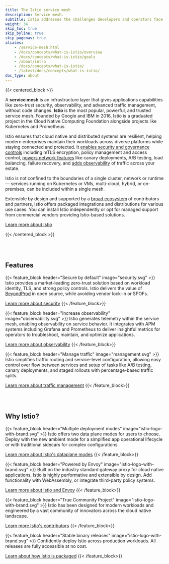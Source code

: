 ```yaml
---
title: The Istio service mesh
description: Service mesh.
subtitle: Istio addresses the challenges developers and operators face with a distributed or microservices architecture. Whether you're building from scratch, migrating existing applications to cloud native, or securing your existing estate, Istio can help. 
weight: 34
skip_toc: true
skip_byline: true
skip_pagenav: true
aliases:
    - /service-mesh.html
    - /docs/concepts/what-is-istio/overview
    - /docs/concepts/what-is-istio/goals
    - /about/intro
    - /docs/concepts/what-is-istio/
    - /latest/docs/concepts/what-is-istio/
doc_type: about
---
```


{{< centered_block >}}

A **service mesh** is an infrastructure layer that gives applications capabilities like zero-trust security, observability, and advanced traffic management, without code changes. **Istio** is the most popular, powerful, and trusted service mesh. Founded by Google and IBM in 2016, Istio is a graduated project in the Cloud Native Computing Foundation alongside projects like Kubernetes and Prometheus.

Istio ensures that cloud native and distributed systems are resilient, helping modern enterprises maintain their workloads across diverse platforms while staying connected and protected. It [enables security and governance controls](/docs/concepts/observability/) including mTLS encryption, policy management and access control, [powers network features](/docs/concepts/traffic-management/) like canary deployments, A/B testing, load balancing, failure recovery, and [adds observability](/docs/concepts/observability/) of traffic across your estate.

Istio is not confined to the boundaries of a single cluster, network or runtime — services running on Kubernetes or VMs, multi-cloud, hybrid, or on-premises, can be included within a single mesh.

Extensible by design and supported by a [broad ecosystem](/about/ecosystem) of contributors and partners, Istio offers packaged integrations and distributions for various use cases. You can install Istio independently or opt for managed support from commercial vendors providing Istio-based solutions.

<div class="cta-container">
    <a class="btn" href="/docs/overview/">Learn more about Istio</a>
</div>

{{< /centered_block >}}

<br/><br/>

## Features

{{< feature_block header="Secure by default" image="security.svg" >}}
Istio provides a market-leading zero-trust solution based on workload identity, TLS, and strong policy controls. Istio delivers the value of [BeyondProd](https://cloud.google.com/security/beyondprod/) in open source, while avoiding vendor lock-in or SPOFs.

<a class="btn" href="/docs/concepts/security/">Learn more about security</a>
{{< /feature_block>}}

{{< feature_block header="Increase observability" image="observability.svg" >}}
Istio generates telemetry within the service mesh, enabling observability on service behavior. It integrates with APM systems including Grafana and Prometheus to deliver insightful metrics for operators to troubleshoot, maintain, and optimize applications.

<a class="btn" href="/docs/concepts/observability/">Learn more about observability</a>
{{< /feature_block>}}

{{< feature_block header="Manage traffic" image="management.svg" >}}
Istio simplifies traffic routing and service-level configuration, allowing easy control over flow between services and setup of tasks like A/B testing, canary deployments, and staged rollouts with percentage-based traffic splits.

<a class="btn" href="/docs/concepts/traffic-management/">Learn more about traffic management</a>
{{< /feature_block>}}

<br/><br/>

## Why Istio?

{{< feature_block header="Multiple deployment modes" image="istio-logo-with-brand.svg" >}}
Istio offers two data plane modes for users to choose. Deploy with the new ambient mode for a simplified app operational lifecycle or with traditional sidecars for complex configurations.

<a class="btn" href="/docs/overview/dataplane-modes/">Learn more about Istio's dataplane modes</a>
{{< /feature_block>}}

{{< feature_block header="Powered by Envoy" image="istio-logo-with-brand.svg" >}}
Built on the industry standard gateway proxy for cloud native applications, Istio is highly performative and extensible by design. Add functionality with WebAssembly, or integrate third-party policy systems.

<a class="btn" href="/docs/overview/why-choose-istio/#envoy">Learn more about Istio and Envoy</a>
{{< /feature_block>}}

{{< feature_block header="True Community Project" image="istio-logo-with-brand.svg" >}}
Istio has been designed for modern workloads and engineered by a vast community of innovators across the cloud native landscape.

<a class="btn" href="/docs/overview/why-choose-istio/#community">Learn more Istio's contributors</a>
{{< /feature_block>}}

{{< feature_block header="Stable binary releases" image="istio-logo-with-brand.svg" >}}
Confidently deploy Istio across production workloads. All releases are fully accessible at no cost.

<a class="btn" href="/docs/overview/why-choose-istio/#packages">Learn about how Istio is packaged</a>
{{< /feature_block>}}
